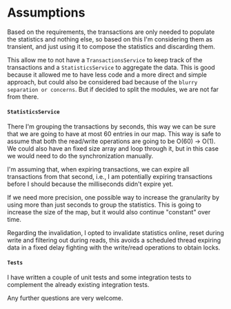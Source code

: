 # Assumptions

Based on the requirements, the transactions are only needed to populate the statistics and nothing else,
so based on this I'm considering them as transient, and just using it to compose the statistics and discarding them.

This allow me to not have a `TransactionsService` to keep track of the transactions and a `StatisticsService` to aggregate the data.
This is good because it allowed me to have less code and a more direct and simple approach, but could also be considered bad
because of the `blurry separation or concerns`. But if decided to split the modules, we are not far from there.

#### `StatisticsService`
There I'm grouping the transactions by seconds, this way we can be sure that we are going to have at most 60 entries in our map.
This way is safe to assume that both the read/write operations are going to be O(60) -> O(1).
We could also have an fixed size array and loop through it, but in this case we would need to do the synchronization
manually.

I'm assuming that, when expiring transactions, we can expire all
transactions from that second, i.e., I am potentially expiring
transactions before I should because the milliseconds didn't expire yet.

If we need more precision, one possible way to increase the granularity by using more than just seconds to group the statistics.
This is going to increase the size of the map, but it would also continue "constant" over time.

Regarding the invalidation, I opted to invalidate statistics online,
reset during write and filtering out during reads,
this avoids a scheduled thread expiring data in a fixed delay fighting with the write/read operations to obtain locks.

#### `Tests`

I have written a couple of unit tests and some integration tests to complement the already existing integration tests.


Any further questions are very welcome.
